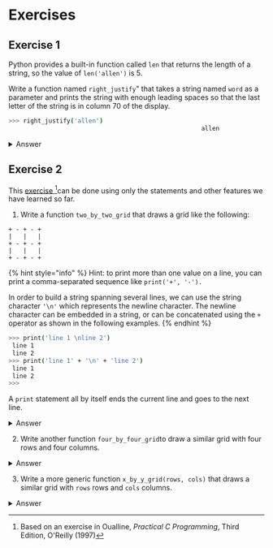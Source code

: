 # Exercises

## Exercise 1

Python provides a built-in function called `len` that returns the length of a string, so the value of `len('allen')` is 5.

Write a function named `right_justify`" that takes a string named `word` as a parameter and prints the string with enough leading spaces so that the last letter of the string is in column 70 of the display.

```sh
>>> right_justify('allen') 
                                                     allen
```

<details>

<summary>Answer</summary>

```python
def rightJustify(word):
    print(' ' * (70 - len(s)) + word)
```

</details>

## Exercise 2

This [exercise ](#user-content-fn-1)[^1]can be done using only the statements and other features we have learned so far.

1. Write a function `two_by_two_grid` that draws a grid like the following:

```
+ - + - +
|   |   |
+ - + - +
|   |   |
+ - + - +
```

{% hint style="info" %}
Hint: to print more than one value on a line, you can print a comma-separated sequence like `print('+', '-').`

In order to build a string spanning several lines, we can use the string character `'\n'` which represents the newline character. The newline character can be embedded in a string, or can be concatenated using the `+` operator as shown in the following examples.
{% endhint %}

```bash
>>> print('line 1 \nline 2')
 line 1 
 line 2 
>>> print('line 1' + '\n' + 'line 2')
 line 1 
 line 2
>>> 
```

A `print` statement all by itself ends the current line and goes to the next line.

<details>

<summary>Answer</summary>

{% code lineNumbers="true" %}
```python
def two_by_two_grid():
    print('+', '-', '+', '-', '+')
    print('|', ' ', '|', ' ', '|')
    print('+', '-', '+', '-', '+')
    print('|', ' ', '|', ' ', '|')
    print('+', '-', '+', '-', '+')


```
{% endcode %}

Note: this is not a very good solution, a better approach is used in the solution for the function `four_by_four_grid.`

</details>

2. Write another function `four_by_four_grid`to draw a similar grid with four rows and four columns.

<details>

<summary>Answer</summary>

{% code lineNumbers="true" %}
```python
def four_by_four_grid():
    oddLine = '+ - ' * 4 + '+\n'
    evenLine = '|   ' * 4 + '|\n'
    grid = (oddLine + evenLine) * 4 + oddLine
    print(grid)
```
{% endcode %}

Note: This solution is better than the one given for the function `two_by_two_grid`. It is important to familiarise ourselves with manipulating string to build the expected output.

</details>

3. Write a more generic function `x_by_y_grid(rows, cols)` that draws a similar grid with `rows` rows and `cols` columns.

<details>

<summary>Answer</summary>

{% code lineNumbers="true" %}
```python
def x_by_y_grid(rows, cols):
    oddLine = '+ - ' * cols + '+\n'
    evenLine = '|   ' * cols + '|\n'
    grid = (oddLine + evenLine) * rows + oddLine
    print(grid)
```
{% endcode %}

Note: once we have written the generic function, we can refactor (rewrite) both the `two_by_two_grid` **and** `four_by_four_grid`to functions by calling the `x_by_y_grid(rows, cols)` function as shown below.

{% code lineNumbers="true" %}
```python
def two_by_two_grid():
    x_by_y_grid(2, 2)
    
def four_by_four_gridto():
    x_by_y_grid(4, 4)
```
{% endcode %}

</details>

[^1]: Based on an exercise in Oualline, _Practical C Programming_, Third Edition, O'Reilly (1997)
